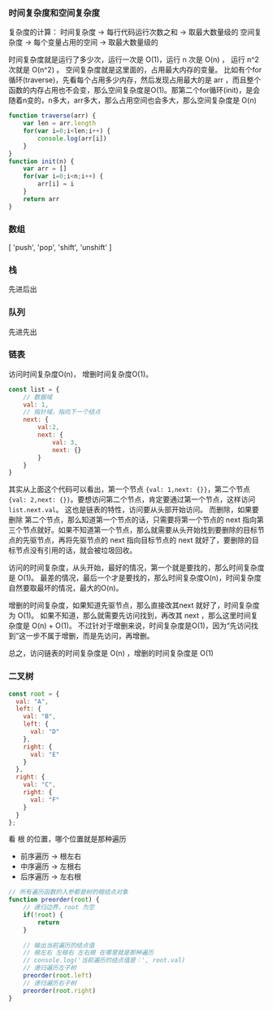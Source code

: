 
### **时间复杂度和空间复杂度**

复杂度的计算：
时间复杂度 -> 每行代码运行次数之和 -> 取最大数量级的
空间复杂度 -> 每个变量占用的空间 -> 取最大数量级的

时间复杂度就是运行了多少次，运行一次是 O(1)，运行 n 次是 O(n) ， 运行 n^2 次就是 O(n^2) 。
空间复杂度就是这里面的，占用最大内存的变量。
比如有个for循环(traverse)，先看每个占用多少内存，然后发现占用最大的是 arr ，而且整个函数的内存占用也不会变，那么空间复杂度是O(1)。那第二个for循环(init)，是会随着n变的，n多大，arr多大，那么占用空间也会多大，那么空间复杂度是 O(n)
```js
function traverse(arr) {
    var len = arr.length
    for(var i=0;i<len;i++) {
        console.log(arr[i])
    }
}
function init(n) {
    var arr = []
    for(var i=0;i<n;i++) {
        arr[i] = i
    }
    return arr
}

```

### **数组**

[ 'push', 'pop', 'shift', 'unshift' ]

### **栈**

先进后出

### **队列**

先进先出

### **链表**

访问时间复杂度O(n)， 增删时间复杂度O(1)。

```js
const list = {
    // 数据域
    val: 1,
    // 指针域，指向下一个结点
    next: {
        val:2,
        next: {
	        val: 3,
	        next: {}
        }
    }
}   

```

其实从上面这个代码可以看出，第一个节点 ``{val: 1,next: {}}``，第二个节点 ``{val: 2,next: {}}``。要想访问第二个节点，肯定要通过第一个节点，这样访问 `list.next.val`。
这也是链表的特性，访问要从头部开始访问。
而删除，如果要删除 第二个节点，那么知道第一个节点的话，只需要将第一个节点的 next 指向第三个节点就好。如果不知道第一个节点，那么就需要从头开始找到要删除的目标节点的先驱节点，再将先驱节点的 next 指向目标节点的 next 就好了，要删除的目标节点没有引用的话，就会被垃圾回收。

访问的时间复杂度，从头开始，最好的情况，第一个就是要找的，那么时间复杂度是 O(1)。
最差的情况，最后一个才是要找的，那么时间复杂度O(n)，时间复杂度自然要取最坏的情况，最大的O(n)。

增删的时间复杂度，如果知道先驱节点，那么直接改其next 就好了，时间复杂度为 O(1)。
如果不知道，那么就需要先访问找到，再改其 next ，那么这里时间复杂度是 O(n) + O(1)。
不过针对于增删来说，时间复杂度是O(1)，因为“先访问找到”这一步不属于增删，而是先访问，再增删。

总之，访问链表的时间复杂度是 O(n) ，增删的时间复杂度是 O(1)

### **二叉树**

```js
const root = {
  val: "A",
  left: {
    val: "B",
    left: {
      val: "D"
    },
    right: {
      val: "E"
    }
  },
  right: {
    val: "C",
    right: {
      val: "F"
    }
  }
};
```

看 根 的位置，哪个位置就是那种遍历

- 前序遍历 -> 根左右
- 中序遍历 -> 左根右
- 后序遍历 -> 左右根

```js
// 所有遍历函数的入参都是树的根结点对象
function preorder(root) {
    // 递归边界，root 为空
    if(!root) {
        return 
    }
     
    // 输出当前遍历的结点值 
    // 根左右 左根右 左右根 在哪里就是那种遍历
    // console.log('当前遍历的结点值是：', root.val)  
    // 递归遍历左子树 
    preorder(root.left)  
    // 递归遍历右子树  
    preorder(root.right)
}
```